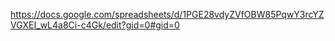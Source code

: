 https://docs.google.com/spreadsheets/d/1PGE28vdyZVfOBW85PqwY3rcYZVGXEI_wL4a8Ci-c4Gk/edit?gid=0#gid=0